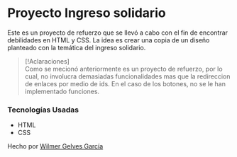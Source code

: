 # Proyecto Ingreso solidario

Este es un proyecto de refuerzo que se llevó a cabo con el fin de encontrar debilidades en HTML y CSS. La idea es crear una copia de un diseño planteado con la temática del ingreso solidario. 

> [!Aclaraciones]  
> Como se mecionó anteriormente es un proyecto de refuerzo, por lo cual, no involucra demasiadas funcionalidades mas que la redireccion de enlaces por medio de ids. En el caso de los botones, no se le han implementado funciones. 

 ### Tecnologías Usadas
- HTML
- CSS


Hecho por [Wilmer Gelves García](wilgelgar98@gmail.com)
